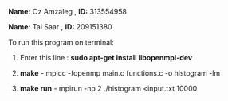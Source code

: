 **Name:** Oz Amzaleg , **ID:** 313554958

**Name:** Tal Saar , **ID:** 209151380

To run this program on terminal:

1) Enter this line : **sudo apt-get install libopenmpi-dev**

2) **make** - mpicc -fopenmp main.c functions.c -o histogram -lm

3) **make run** - mpirun -np 2 ./histogram <input.txt 10000  
